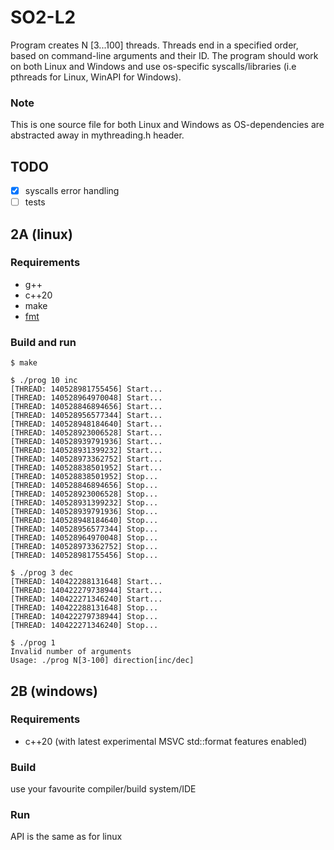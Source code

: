 # SO2-L2

Program creates N [3...100] threads. Threads end in a specified order, based on command-line arguments and their ID. The program should work on both Linux and Windows and use os-specific syscalls/libraries (i.e pthreads for Linux, WinAPI for Windows).

### Note

This is one source file for both Linux and Windows as OS-dependencies are abstracted away in mythreading.h header.

## TODO

- [x] syscalls error handling
- [ ] tests

## 2A (linux)

### Requirements
* g++
* c++20
* make
* [fmt](https://github.com/fmtlib/fmt)

### Build and run

```console
$ make

$ ./prog 10 inc
[THREAD: 140528981755456] Start...
[THREAD: 140528964970048] Start...
[THREAD: 140528846894656] Start...
[THREAD: 140528956577344] Start...
[THREAD: 140528948184640] Start...
[THREAD: 140528923006528] Start...
[THREAD: 140528939791936] Start...
[THREAD: 140528931399232] Start...
[THREAD: 140528973362752] Start...
[THREAD: 140528838501952] Start...
[THREAD: 140528838501952] Stop...
[THREAD: 140528846894656] Stop...
[THREAD: 140528923006528] Stop...
[THREAD: 140528931399232] Stop...
[THREAD: 140528939791936] Stop...
[THREAD: 140528948184640] Stop...
[THREAD: 140528956577344] Stop...
[THREAD: 140528964970048] Stop...
[THREAD: 140528973362752] Stop...
[THREAD: 140528981755456] Stop...

$ ./prog 3 dec
[THREAD: 140422288131648] Start...
[THREAD: 140422279738944] Start...
[THREAD: 140422271346240] Start...
[THREAD: 140422288131648] Stop...
[THREAD: 140422279738944] Stop...
[THREAD: 140422271346240] Stop...

$ ./prog 1
Invalid number of arguments
Usage: ./prog N[3-100] direction[inc/dec]
```

## 2B (windows)

### Requirements
* c++20 (with latest experimental MSVC std::format features enabled)

### Build
use your favourite compiler/build system/IDE

### Run
API is the same as for linux
